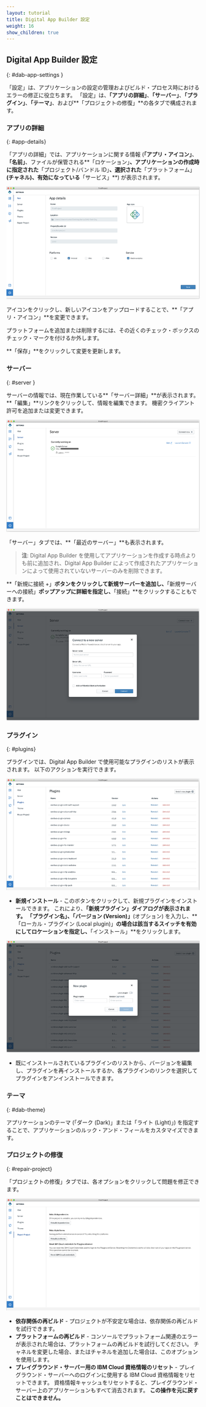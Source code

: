 ```yaml
---
layout: tutorial
title: Digital App Builder 設定
weight: 16
show_children: true
---
```

<!-- NLS_CHARSET=UTF-8 -->

## Digital App Builder 設定
{: #dab-app-settings }

「設定」は、アプリケーションの設定の管理およびビルド・プロセス時におけるエラーの修正に役立ちます。 「設定」は、**「アプリの詳細」**、**「サーバー」**、**「プラグイン」**、**「テーマ」**、および**「プロジェクトの修復」**の各タブで構成されます。

### アプリの詳細
{: #app-details}

「アプリの詳細」では、アプリケーションに関する情報 (**「アプリ・アイコン」**、**「名前」**、ファイルが保管される**「ロケーション」**、アプリケーションの作成時に指定された**「プロジェクト/バンドル ID」**、選択された**「プラットフォーム」**(チャネル)、有効になっている**「サービス」**) が表示されます。

![「アプリの詳細」の設定](dab-settings.png)

アイコンをクリックし、新しいアイコンをアップロードすることで、**「アプリ・アイコン」**を変更できます。

プラットフォームを追加または削除するには、その近くのチェック・ボックスのチェック・マークを付けるか外します。

**「保存」**をクリックして変更を更新します。

### サーバー
{: #server }

サーバーの情報では、現在作業している**「サーバー詳細」**が表示されます。 **「編集」**リンクをクリックして、情報を編集できます。 機密クライアント許可を追加または変更できます。

![「サーバー詳細」の設定](dab-settings-server.png)

「サーバー」タブでは、**「最近のサーバー」**も表示されます。

>**注**: Digital App Builder を使用してアプリケーションを作成する時点よりも前に追加され、Digital App Builder によって作成されたアプリケーションによって使用されていないサーバーのみを削除できます。

**「新規に接続 +」**ボタンをクリックして新規サーバーを追加し、**「新規サーバーへの接続」**ポップアップに詳細を指定し、**「接続」**をクリックすることもできます。

![新規サーバーの設定](dab-settings-new-server.png)

### **プラグイン**
{: #plugins}

プラグインでは、Digital App Builder で使用可能なプラグインのリストが表示されます。 以下のアクションを実行できます。

![使用可能なプラグインの設定](dab-settings-plugins.png)

* **新規インストール** - このボタンをクリックして、新規プラグインをインストールできます。 これにより、**「新規プラグイン」**ダイアログが表示されます。 **「プラグイン名」**、**「バージョン (Version)」**(オプション) を入力し、**「ローカル・プラグイン (Local plugin)」**の場合は該当するスイッチを有効にしてロケーションを指定し、**「インストール」**をクリックします。

![新規プラグインの設定](dab-settings-new-plugins.png)

* 既にインストールされているプラグインのリストから、バージョンを編集し、プラグインを再インストールするか、各プラグインのリンクを選択してプラグインをアンインストールできます。


### テーマ
{: #dab-theme}

アプリケーションのテーマ (「ダーク (Dark)」または「ライト (Light)」) を指定することで、アプリケーションのルック・アンド・フィールをカスタマイズできます。 

### プロジェクトの修復
{: #repair-project}

「プロジェクトの修復」タブでは、各オプションをクリックして問題を修正できます。

![修復の設定](dab-settings-repair.png)

* **依存関係の再ビルド** - プロジェクトが不安定な場合は、依存関係の再ビルドを試行できます。
* **プラットフォームの再ビルド** - コンソールでプラットフォーム関連のエラーが表示された場合は、プラットフォームの再ビルドを試行してください。 チャネルを変更した場合、またはチャネルを追加した場合は、このオプションを使用します。
* **プレイグラウンド・サーバー用の IBM Cloud 資格情報のリセット** - プレイグラウンド・サーバーへのログインに使用する IBM Cloud 資格情報をリセットできます。 資格情報キャッシュをリセットすると、プレイグラウンド・サーバー上のアプリケーションもすべて消去されます。 **この操作を元に戻すことはできません。**
